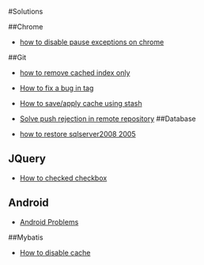 #Solutions

##Chrome
- [how to disable pause exceptions on chrome](how_to_disable_pause_exceptions_on_chrome.md)
	
##Git
-	[how to remove cached index only](how_to_remove_cached_index_only.md)
-	[How to fix a bug in tag](how_to_fix_a_bug_in_tag.md)
-	[How to save/apply cache using stash](how_to_save_or_apply_stash_cache.md)
-	[Solve push rejection in remote repository](solve_push_reject.md)
##Database

-	[how to restore sqlserver2008 2005](how_to_restore_sqlserver2008_2005.md)

## JQuery

-	[How to checked checkbox](how_to_checked_checkbox.md)

## Android
- [Android Problems](android.md)

##Mybatis
- [How to disable cache](how_to_disable_mybatis_cache.md)
